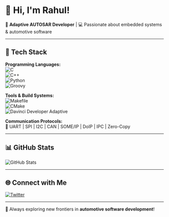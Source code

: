 # 👋 Hi, I'm Rahul!  

🚗 **Adaptive AUTOSAR Developer** | 💻 Passionate about embedded systems & automotive software  

---

## 🔧 Tech Stack  

**Programming Languages:**  
![C](https://img.shields.io/badge/-C-00599C?style=flat&logo=c&logoColor=white)  
![C++](https://img.shields.io/badge/-C++-00599C?style=flat&logo=c%2B%2B&logoColor=white)  
![Python](https://img.shields.io/badge/-Python-3776AB?style=flat&logo=python&logoColor=white)  
![Groovy](https://img.shields.io/badge/-Groovy-4298B8?style=flat&logo=apache-groovy&logoColor=white)  

**Tools & Build Systems:**  
![Makefile](https://img.shields.io/badge/-Makefile-064F8C?style=flat)  
![CMake](https://img.shields.io/badge/-CMake-064F8C?style=flat&logo=cmake&logoColor=white)  
![Davinci Developer Adaptive](https://img.shields.io/badge/-Davinci_Developer_Adaptive-007ACC?style=flat)  

**Communication Protocols:**  
🛜 UART | SPI | I2C | CAN | SOME/IP | DoIP | IPC | Zero-Copy  

---

## 📊 GitHub Stats  

![GitHub Stats](https://github-readme-stats-sigma-five.vercel.app/api?username=AllureRahul&show_icons=true&theme=tokyonight)

---

## 🌐 Connect with Me  

[![Twitter](https://img.shields.io/badge/Twitter-1DA1F2?style=flat&logo=twitter&logoColor=white)](https://x.com/AllureRahul)  

---

🚀 Always exploring new frontiers in **automotive software development**!
